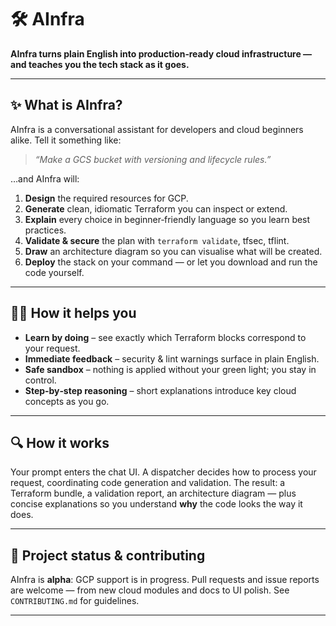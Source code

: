# 🛠️ AInfra

**AInfra turns plain English into production‑ready cloud infrastructure — and teaches you the tech stack as it goes.**

---

## ✨ What is AInfra?

AInfra is a conversational assistant for developers and cloud beginners alike. Tell it something like:

> *“Make a GCS bucket with versioning and lifecycle rules.”*

…and AInfra will:

1. **Design** the required resources for GCP.
2. **Generate** clean, idiomatic Terraform you can inspect or extend.
3. **Explain** every choice in beginner‑friendly language so you learn best practices.
4. **Validate & secure** the plan with `terraform validate`, tfsec, tflint.
5. **Draw** an architecture diagram so you can visualise what will be created.
6. **Deploy** the stack on your command — or let you download and run the code yourself.

---

## 🧑‍🎓 How it helps you

* **Learn by doing** – see exactly which Terraform blocks correspond to your request.
* **Immediate feedback** – security & lint warnings surface in plain English.
* **Safe sandbox** – nothing is applied without your green light; you stay in control.
* **Step‑by‑step reasoning** – short explanations introduce key cloud concepts as you go.

---

## 🔍 How it works 

Your prompt enters the chat UI. A dispatcher decides how to process your request, coordinating code generation and validation. The result: a Terraform bundle, a validation report, an architecture diagram — plus concise explanations so you understand **why** the code looks the way it does.

---

## 🚧 Project status & contributing

AInfra is **alpha**: GCP support is in progress. Pull requests and issue reports are welcome — from new cloud modules and docs to UI polish. See `CONTRIBUTING.md` for guidelines.

---
